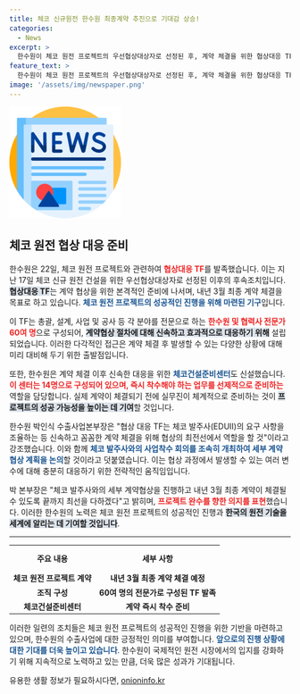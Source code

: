 ```yaml
---
title: 체코 신규원전 한수원 최종계약 추진으로 기대감 상승!
categories:
  - News
excerpt: >
  한수원이 체코 원전 프로젝트의 우선협상대상자로 선정된 후, 계약 체결을 위한 협상대응 TF를 발족했다. 60명 이상의 전문가로 구성된 이 팀은 신속한 협상과 준비를 통해 내년 3월 최종 계약을 목표로 하고 있다.
feature_text: >
  한수원이 체코 원전 프로젝트의 우선협상대상자로 선정된 후, 계약 체결을 위한 협상대응 TF를 발족했다. 60명 이상의 전문가로 구성된 이 팀은 신속한 협상과 준비를 통해 내년 3월 최종 계약을 목표로 하고 있다.
image: '/assets/img/newspaper.png'
---
```


<p><img src="/assets/img/newspaper.png" alt="kimp 속보" /></p>

<h2 data-ke-size="size26">체코 원전 협상 대응 준비</h2>

<p data-ke-size="size16">한수원은 22일, 체코 원전 프로젝트와 관련하여 <b><span style="color: #ee2323;">협상대응 TF</span></b>를 발족했습니다. 이는 지난 17일 체코 신규 원전 건설을 위한 우선협상대상자로 선정된 이후의 후속조치입니다. <b><span style="background-color: #21538527;">협상대응 TF</span></b>는 계약 협상을 위한 본격적인 준비에 나서며, 내년 3월 최종 계약 체결을 목표로 하고 있습니다. <b><span style="color: #1a5490;">체코 원전 프로젝트의 성공적인 진행을 위해 마련된 기구</span></b>입니다.</p>

<p data-ke-size="size16">이 TF는 총괄, 설계, 사업 및 공사 등 각 분야를 전문으로 하는 <b><span style="color: #ee2323;">한수원 및 협력사 전문가 60여 명</span></b>으로 구성되어, <b><span style="background-color: #21538527;">계약협상 절차에 대해 신속하고 효과적으로 대응하기 위해</span></b> 설립되었습니다. 이러한 다각적인 접근은 계약 체결 후 발생할 수 있는 다양한 상황에 대해 미리 대비해 두기 위한 출발점입니다.</p>

<p data-ke-size="size16">또한, 한수원은 계약 체결 이후 신속한 대응을 위한 <b><span style="color: #1a5490;">체코건설준비센터</span></b>도 신설했습니다. <b><span style="color: #ee2323;">이 센터는 14명으로 구성되어 있으며, 즉시 착수해야 하는 업무를 선제적으로 준비하는</span></b> 역할을 담당합니다. 실제 계약이 체결되기 전에 실무진이 체계적으로 준비하는 것이 <b><span style="background-color: #21538527;">프로젝트의 성공 가능성을 높이는 데 기여</span></b>할 것입니다.</p>

<p data-ke-size="size16">한수원 박인식 수출사업본부장은 "협상 대응 TF는 체코 발주사(EDUⅡ)의 요구 사항을 조율하는 등 신속하고 꼼꼼한 계약 체결을 위해 협상의 최전선에서 역할을 할 것"이라고 강조했습니다. 이와 함께 <b><span style="color: #1a5490;">체코 발주사와의 사업착수 회의를 조속히 개최하여 세부 계약 협상 계획을 논의</span></b>할 것이라고 덧붙였습니다. 이는 협상 과정에서 발생할 수 있는 여러 변수에 대해 충분히 대응하기 위한 전략적인 움직임입니다.</p>

<p data-ke-size="size16">박 본부장은 "체코 발주사와의 세부 계약협상을 진행하고 내년 3월 최종 계약이 체결될 수 있도록 끝까지 최선을 다하겠다"고 밝히며, <b><span style="color: #ee2323;">프로젝트 완수를 향한 의지를 표현</span></b>했습니다. 이러한 한수원의 노력은 체코 원전 프로젝트의 성공적인 진행과 <b><span style="background-color: #21538527;">한국의 원전 기술을 세계에 알리는 데 기여할 것입니다</span></b>.</p>

<hr>

<table style="width: 100%;">
  <tr>
    <th style="text-align: center; height: 40px;">주요 내용</th>
    <th style="text-align: center; height: 40px;">세부 사항</th>
  </tr>
  <tr>
    <td style="text-align: center; height: 17px;"><b>체코 원전 프로젝트 계약</b></td>
    <td style="text-align: center; height: 17px;"><b>내년 3월 최종 계약 체결 예정</b></td>
  </tr>
  <tr>
    <td style="text-align: center; height: 17px;"><b>조직 구성</b></td>
    <td style="text-align: center; height: 17px;"><b>60여 명의 전문가로 구성된 TF 발족</b></td>
  </tr>
  <tr>
    <td style="text-align: center; height: 17px;"><b>체코건설준비센터</b></td>
    <td style="text-align: center; height: 17px;"><b>계약 즉시 착수 준비</b></td>
  </tr>
</table>

<p data-ke-size="size16">이러한 일련의 조치들은 체코 원전 프로젝트의 성공적인 진행을 위한 기반을 마련하고 있으며, 한수원의 수출사업에 대한 긍정적인 의미를 부여합니다. <b><span style="color: #1a5490;">앞으로의 진행 상황에 대한 기대를 더욱 높이고 있습니다</span></b>. 한수원이 국제적인 원전 시장에서의 입지를 강화하기 위해 지속적으로 노력하고 있는 만큼, 더욱 많은 성과가 기대됩니다.</p>
유용한 생활 정보가 필요하시다면, <a href="https://onioninfo.kr" rel="dofollow">onioninfo.kr</a>


